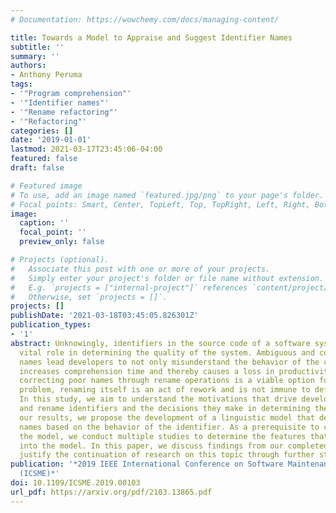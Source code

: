 ```yaml
---
# Documentation: https://wowchemy.com/docs/managing-content/

title: Towards a Model to Appraise and Suggest Identifier Names
subtitle: ''
summary: ''
authors:
- Anthony Peruma
tags:
- '"Program comprehension"'
- '"Identifier names"'
- '"Rename refactoring"'
- '"Refactoring"'
categories: []
date: '2019-01-01'
lastmod: 2021-03-17T23:45:06-04:00
featured: false
draft: false

# Featured image
# To use, add an image named `featured.jpg/png` to your page's folder.
# Focal points: Smart, Center, TopLeft, Top, TopRight, Left, Right, BottomLeft, Bottom, BottomRight.
image:
  caption: ''
  focal_point: ''
  preview_only: false

# Projects (optional).
#   Associate this post with one or more of your projects.
#   Simply enter your project's folder or file name without extension.
#   E.g. `projects = ["internal-project"]` references `content/project/deep-learning/index.md`.
#   Otherwise, set `projects = []`.
projects: []
publishDate: '2021-03-18T03:45:05.826301Z'
publication_types:
- '1'
abstract: Unknowingly, identifiers in the source code of a software system play a
  vital role in determining the quality of the system. Ambiguous and confusing identifier
  names lead developers to not only misunderstand the behavior of the code but also
  increases comprehension time and thereby causes a loss in productivity. Even though
  correcting poor names through rename operations is a viable option for solving this
  problem, renaming itself is an act of rework and is not immune to defect injection.
  In this study, we aim to understand the motivations that drive developers to name
  and rename identifiers and the decisions they make in determining the name. Using
  our results, we propose the development of a linguistic model that determines identifier
  names based on the behavior of the identifier. As a prerequisite to constructing
  the model, we conduct multiple studies to determine the features that should feed
  into the model. In this paper, we discuss findings from our completed studies and
  justify the continuation of research on this topic through further studies.
publication: '*2019 IEEE International Conference on Software Maintenance and Evolution
  (ICSME)*'
doi: 10.1109/ICSME.2019.00103
url_pdf: https://arxiv.org/pdf/2103.13865.pdf
---
```

